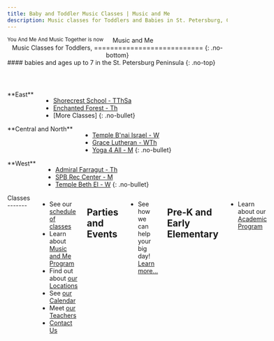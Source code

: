 ```yaml
---
title: Baby and Toddler Music Classes | Music and Me
description: Music classes for Toddlers and Babies in St. Petersburg, Clearwater and St. Pete Beach. Developmental Music Programs for schools. Entertainment for parties. 
---
```


<header>
<div class="row">
<div class="large-4 push-8 columns text-center">
<small>You And Me And Music Together is now</small>
<div class="logo no-bottom">Music and Me</div>
</div>

<div class="large-8 pull-4 columns" markdown="1">
Music Classes for Toddlers,
===========================
{: .no-bottom}
</div>
</div>

<div class="row">
<div class="large-12 columns text-right" markdown="1">
#### babies and ages up to 7 in the St.&nbsp;Petersburg Peninsula
{: .no-top}
</div>
</div>
</header>

<div class="row">
<div class="large-3 large-offset-1 columns panel" markdown="1">
**East**

- [Shorecrest School - TThSa][1]
- [Enchanted Forest - Th][2]
- [More Classes]
{: .no-bullet}
</div>

<div class="large-3 large-offset-1 columns panel" markdown="1">
**Central and North**

- [Temple B'nai Israel - W][3]
- [Grace Lutheran - WTh][4]
- [Yoga 4 All - M][5]
{: .no-bullet}
</div>

<div class="large-3 columns panel" markdown="1">
**West**

- [Admiral Farragut - Th][6]
- [SPB Rec Center - M][7]
- [Temple Beth El - W][8]
{: .no-bullet}
</div>
</div>

<div class="row">
<div class="large-12 columns" markdown="1">
Classes
-------

- See our [schedule of classes]
- Learn about [Music and Me Program]
- Find out about [our Locations]
- See [our Calendar]
- Meet [our Teachers]
- [Contact Us]

Parties and Events
------------------

- See how we can help your big day!  [Learn more...]

Pre-K and Early Elementary
--------------------------

- Learn about our [Academic Program]
</div>
</div>

[1]: {{data.location-url}}147
[2]: {{data.location-url}}145
[3]: {{data.location-url}}149
[4]: {{data.location-url}}308
[5]: {{data.location-url}}306
[6]: {{data.location-url}}309
[7]: {{data.location-url}}148
[8]: {{data.location-url}}144
[schedule of classes]: /classes/
[Music and Me Program]: /program/
[our Locations]: /locations/
[our Calendar]: /calendar/
[our Teachers]: /teachers/
[Contact Us]: /contact-us/
[Academic Program]: /academic-program/
[Learn more...]: /events/


